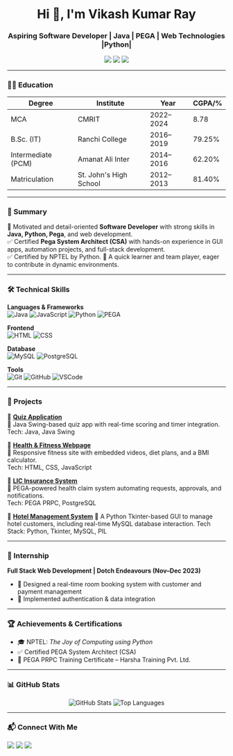 <h1 align="center">Hi 👋, I'm Vikash Kumar Ray</h1>
<h3 align="center">Aspiring Software Developer | Java | PEGA | Web Technologies |Python|</h3>

<p align="center">
  <img src="https://img.shields.io/badge/Location-Jharkhand, India-blue" />
  <img src="https://img.shields.io/badge/Email-vikash4evry123@gmail.com-red" />
  <a href="https://github.com/Vikash8340"><img src="https://img.shields.io/badge/GitHub-Vikash8340-black" /></a>
</p>

---

### 🧑‍🎓 Education

| Degree           | Institute               | Year       | CGPA/%  |
|------------------|--------------------------|------------|---------|
| MCA              | CMRIT                    | 2022–2024  | 8.78     |
| B.Sc. (IT)       | Ranchi College           | 2016–2019  | 79.25%  |
| Intermediate (PCM) | Amanat Ali Inter       | 2014–2016  | 62.20%  |
| Matriculation    | St. John's High School   | 2012–2013  | 81.40%  |

---

### 💼 Summary
🎯 Motivated and detail-oriented **Software Developer** with strong skills in **Java, Python, Pega**, and web development.  
✅ Certified **Pega System Architect (CSA)** with hands-on experience in GUI apps, automation projects, and full-stack development.  
✅ Certified by NPTEL by Python.
🤝 A quick learner and team player, eager to contribute in dynamic environments.

---

### 🛠️ Technical Skills

**Languages & Frameworks**  
![Java](https://img.shields.io/badge/Java-%23ED8B00.svg?style=for-the-badge&logo=java&logoColor=white)
![JavaScript](https://img.shields.io/badge/JavaScript-yellow?style=for-the-badge&logo=javascript&logoColor=black)
![Python](https://img.shields.io/badge/Python-3776AB?style=for-the-badge&logo=python&logoColor=white)
![PEGA](https://img.shields.io/badge/PEGA-14354C?style=for-the-badge&logo=pegasystems&logoColor=white)

**Frontend**  
![HTML](https://img.shields.io/badge/HTML5-e34c26?style=for-the-badge&logo=html5&logoColor=white)
![CSS](https://img.shields.io/badge/CSS3-264de4?style=for-the-badge&logo=css3&logoColor=white)

**Database**  
![MySQL](https://img.shields.io/badge/MySQL-00758F?style=for-the-badge&logo=mysql&logoColor=white)
![PostgreSQL](https://img.shields.io/badge/PostgreSQL-316192?style=for-the-badge&logo=postgresql&logoColor=white)

**Tools**  
![Git](https://img.shields.io/badge/Git-F05032?style=for-the-badge&logo=git&logoColor=white)
![GitHub](https://img.shields.io/badge/GitHub-181717?style=for-the-badge&logo=github&logoColor=white)
![VSCode](https://img.shields.io/badge/VSCode-0078D4?style=for-the-badge&logo=visual%20studio%20code&logoColor=white)

---

### 🚀 Projects

📌 **[Quiz Application](https://github.com/Vikash8340/quiz-app)**  
🧠 Java Swing-based quiz app with real-time scoring and timer integration.  
Tech: Java, Java Swing

📌 **[Health & Fitness Webpage](https://github.com/Vikash8340/health-fitness)**  
💪 Responsive fitness site with embedded videos, diet plans, and a BMI calculator.  
Tech: HTML, CSS, JavaScript

📌 **[LIC Insurance System](https://github.com/Vikash8340/lic-claim-system)**  
🏥 PEGA-powered health claim system automating requests, approvals, and notifications.  
Tech: PEGA PRPC, PostgreSQL

📌 **[Hotel Management System](https://github.com/Vikash8340/HotelManagementSystem)**
🏨 A Python Tkinter-based GUI to manage hotel customers, including real-time MySQL database interaction.
Tech Stack: Python, Tkinter, MySQL, PIL

---

### 💼 Internship

**Full Stack Web Development | Dotch Endeavours (Nov–Dec 2023)**  
- 🏨 Designed a real-time room booking system with customer and payment management  
- 🔐 Implemented authentication & data integration

---

### 🏆 Achievements & Certifications

- 🎓 NPTEL: *The Joy of Computing using Python*  
- ✅ Certified PEGA System Architect (CSA)  
- 📜 PEGA PRPC Training Certificate – Harsha Training Pvt. Ltd.

---

### 📊 GitHub Stats

<p align="center">
  <img src="https://github-readme-stats.vercel.app/api?username=Vikash8340&show_icons=true&theme=radical" alt="GitHub Stats" />
  <img src="https://github-readme-stats.vercel.app/api/top-langs/?username=Vikash8340&layout=compact&theme=radical" alt="Top Languages" />
</p>

---

### 📬 Connect With Me

<p>
  <a href="mailto:vikash4evry123@gmail.com"><img src="https://img.shields.io/badge/Email-D14836?style=for-the-badge&logo=gmail&logoColor=white" /></a>
  <a href="https://github.com/Vikash8340"><img src="https://img.shields.io/badge/GitHub-100000?style=for-the-badge&logo=github&logoColor=white" /></a>
  <a href="https://linkedin.com/in/your-linkedin" target="_blank"><img src="https://img.shields.io/badge/LinkedIn-blue?style=for-the-badge&logo=linkedin&logoColor=white" /></a>
</p>

